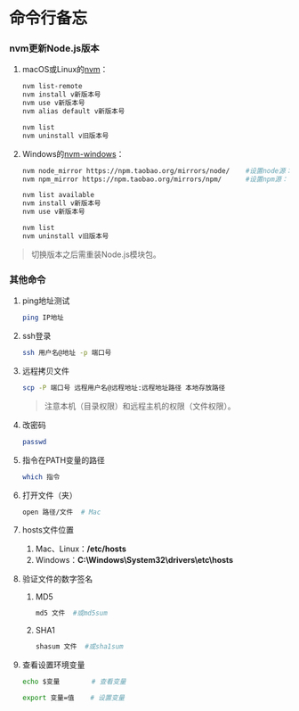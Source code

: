 # 命令行备忘

### nvm更新Node.js版本
1. macOS或Linux的[nvm](https://github.com/creationix/nvm)：

    ```bash
    nvm list-remote
    nvm install v新版本号
    nvm use v新版本号
    nvm alias default v新版本号

    nvm list
    nvm uninstall v旧版本号
    ```
2. Windows的[nvm-windows](https://github.com/coreybutler/nvm-windows)：

    ```bash
    nvm node_mirror https://npm.taobao.org/mirrors/node/    #设置node源：
    nvm npm_mirror https://npm.taobao.org/mirrors/npm/      #设置npm源：

    nvm list available
    nvm install v新版本号
    nvm use v新版本号

    nvm list
    nvm uninstall v旧版本号
    ```

>切换版本之后需重装Node.js模块包。

### 其他命令
1. ping地址测试

    ```bash
    ping IP地址
    ```
2. ssh登录

    ```bash
    ssh 用户名@地址 -p 端口号
    ```
3. 远程拷贝文件

    ```bash
    scp -P 端口号 远程用户名@远程地址:远程地址路径 本地存放路径
    ```

    >注意本机（目录权限）和远程主机的权限（文件权限）。
4. 改密码

    ```bash
    passwd
    ```
5. 指令在PATH变量的路径

    ```bash
    which 指令
    ```
6. 打开文件（夹）

    ```bash
    open 路径/文件  # Mac
    ```
7. hosts文件位置

    1. Mac、Linux：**/etc/hosts**
    2. Windows：**C:\Windows\System32\drivers\etc\hosts**
8. 验证文件的数字签名

    1. MD5

        ```bash
        md5 文件  #或md5sum
        ```
    2. SHA1

        ```bash
        shasum 文件  #或sha1sum
        ```
9. 查看设置环境变量

    ```bash
    echo $变量        # 查看变量

    export 变量=值    # 设置变量
    ```